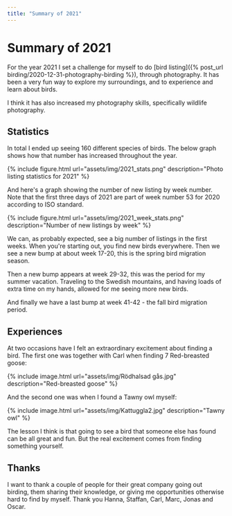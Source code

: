 ```yaml
---
title: "Summary of 2021"
---
```


# Summary of 2021
For the year 2021 I set a challenge for myself to do
[bird listing]({% post_url birding/2020-12-31-photography-birding %}), through
photography. It has been a very fun way to explore my surroundings, and to
experience and learn about birds.

I think it has also increased my photography skills, specifically wildlife
photography.

## Statistics

In total I ended up seeing 160 different species of birds. The below graph
shows how that number has increased throughout the year.

{% include figure.html url="assets/img/2021_stats.png" description="Photo listing statistics for 2021" %}

And here's a graph showing the number of new listing by week number. Note that
the first three days of 2021 are part of week number 53 for 2020 according to
ISO standard.

{% include figure.html url="assets/img/2021_week_stats.png" description="Number of new listings by week" %}

We can, as probably expected, see a big number of listings in the first weeks.
When you're starting out, you find new birds everywhere. Then we see a new bump
at about week 17-20, this is the spring bird migration season.

Then a new bump appears at week 29-32, this was the period for my summer
vacation. Traveling to the Swedish mountains, and having loads of extra time on
my hands, allowed for me seeing more new birds.

And finally we have a last bump at week 41-42 - the fall bird migration period.

## Experiences

At two occasions have I felt an extraordinary excitement about finding a bird.
The first one was together with Carl when finding 7 Red-breasted goose:

{% include image.html url="assets/img/Rödhalsad gås.jpg" description="Red-breasted goose" %}

And the second one was when I found a Tawny owl myself:

{% include image.html url="assets/img/Kattuggla2.jpg" description="Tawny owl" %}

The lesson I think is that going to see a bird that someone else has found can
be all great and fun. But the real excitement comes from finding something
yourself.

## Thanks

I want to thank a couple of people for their great company going out birding,
them sharing their knowledge, or giving me opportunities otherwise hard to find
by myself. Thank you Hanna, Staffan, Carl, Marc, Jonas and Oscar.
